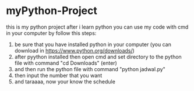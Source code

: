 # myPython-Project
this is my python project after i learn python
you can use my code with cmd in your computer by follow this steps:
1. be sure that you have installed python in your computer (you can download in https://www.python.org/downloads/)
2. after pyython installed then open cmd and set directory to the python file with command "cd Downloads" (enter)
3. and then run the python file with command "python jadwal.py"
4. then input the number that you want
5. and taraaaa, now your know the schedule
